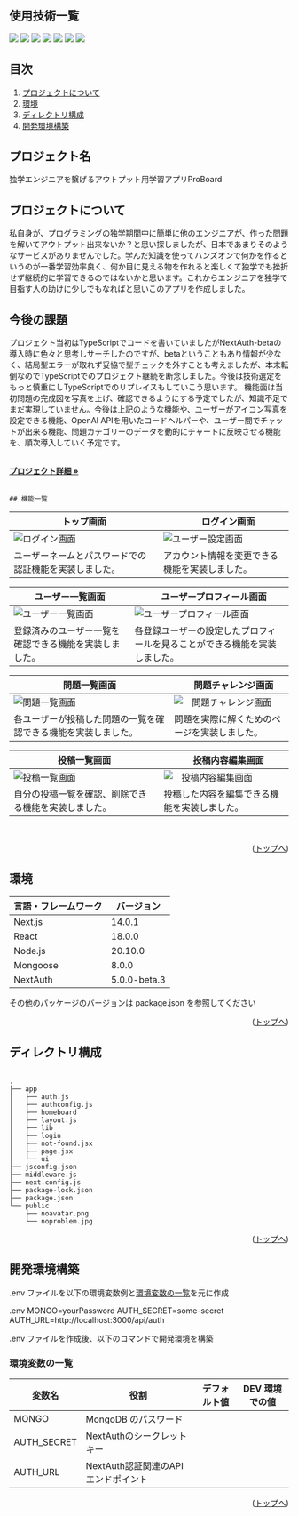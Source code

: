 <div id="top"></div>

## 使用技術一覧


<p style="display: inline">
  <img src="https://img.shields.io/badge/-Node.js-000000.svg?logo=node.js&style=for-the-badge">
  <img src="https://img.shields.io/badge/-MongoDB-000000.svg?logo=mongodb&style=for-the-badge&logoColor=white">
  <img src="https://img.shields.io/badge/-Mongoose-000000.svg?logo=mongoose&style=for-the-badge">
  <img src="https://img.shields.io/badge/-JavaScript-000000.svg?logo=javascript&style=for-the-badge">
  <img src="https://img.shields.io/badge/-React-000000.svg?logo=react&style=for-the-badge">
  <img src="https://img.shields.io/badge/-Next.js-000000.svg?logo=next.js&style=for-the-badge">
  <img src="https://img.shields.io/badge/-NextAuth-000000.svg?logo=&style=plastic">
</p>

## 目次

1. [プロジェクトについて](#プロジェクトについて)
2. [環境](#環境)
3. [ディレクトリ構成](#ディレクトリ構成)
4. [開発環境構築](#開発環境構築)



## プロジェクト名

独学エンジニアを繋げるアウトプット用学習アプリProBoard


## プロジェクトについて


私自身が、プログラミングの独学期間中に簡単に他のエンジニアが、作った問題を解いてアウトプット出来ないか？と思い探しましたが、日本であまりそのようなサービスがありませんでした。学んだ知識を使ってハンズオンで何かを作るというのが一番学習効率良く、何か目に見える物を作れると楽しくて独学でも挫折せず継続的に学習できるのではないかと思います。これからエンジニアを独学で目指す人の助けに少しでもなればと思いこのアプリを作成しました。



## 今後の課題


プロジェクト当初はTypeScriptでコードを書いていましたがNextAuth-betaの導入時に色々と思考しサーチしたのですが、betaということもあり情報が少なく、結局型エラーが取れず妥協で型チェックを外すことも考えましたが、本末転倒なのでTypeScriptでのプロジェクト継続を断念しました。今後は技術選定をもっと慎重にしTypeScriptでのリプレイスもしていこう思います。
機能面は当初問題の完成図を写真を上げ、確認できるようにする予定でしたが、知識不足でまだ実現していません。今後は上記のような機能や、ユーザーがアイコン写真を設定できる機能、OpenAI APIを用いたコードヘルパーや、ユーザー間でチャットが出来る機能、問題カテゴリーのデータを動的にチャートに反映させる機能を、順次導入していく予定です。



  <p align="left">
    <br />
    <a href="https://my-pro-board.vercel.app/"><strong>プロジェクト詳細 »</strong></a>
    <br />
    <br />

    ## 機能一覧
| トップ画面 |　ログイン画面 |
| ---- | ---- |
| ![ログイン画面](/Users/user/Desktop/login.png) | ![ユーザー設定画面](/Users/user/Desktop/user_setting.png) |
| ユーザーネームとパスワードでの認証機能を実装しました。 | アカウント情報を変更できる機能を実装しました。 |

| ユーザー一覧画面 |　ユーザープロフィール画面 |
| ---- | ---- |
| ![ユーザー一覧画面](/Desktop/users.png) | ![ユーザープロフィール画面](/Desktop/user.png) |
| 登録済みのユーザー一覧を確認できる機能を実装しました。 | 各登録ユーザーの設定したプロフィールを見ることができる機能を実装しました。 |

| 問題一覧画面 |　問題チャレンジ画面 |
| ---- | ---- |
| ![問題一覧画面](/Desktop/problems.png) | ![　問題チャレンジ画面](/Desktop/problem.png) |
| 各ユーザーが投稿した問題の一覧を確認できる機能を実装しました。 | 問題を実際に解くためのページを実装しました。 |

| 投稿一覧画面 |　投稿内容編集画面 |
| ---- | ---- |
| ![投稿一覧画面](/Desktop/myposts.png) | ![　投稿内容編集画面](/Desktop/mypost.png) |
| 自分の投稿一覧を確認、削除できる機能を実装しました。 | 投稿した内容を編集できる機能を実装しました。 |

<br />

<p align="right">(<a href="#top">トップへ</a>)</p>

## 環境


| 言語・フレームワーク  | バージョン |
| --------------------- | ---------- |
| Next.js               | 14.0.1     |
| React                 | 18.0.0     |
| Node.js               | 20.10.0    |
| Mongoose             | 8.0.0      |
| NextAuth             | 5.0.0-beta.3      |

その他のパッケージのバージョンは package.json を参照してください

<p align="right">(<a href="#top">トップへ</a>)</p>

## ディレクトリ構成


```

.
├── app
│   ├── auth.js
│   ├── authconfig.js
│   ├── homeboard
│   ├── layout.js
│   ├── lib
│   ├── login
│   ├── not-found.jsx
│   ├── page.jsx
│   └── ui
├── jsconfig.json
├── middleware.js
├── next.config.js
├── package-lock.json
├── package.json
└── public
    ├── noavatar.png
    └── noproblem.jpg
```

<p align="right">(<a href="#top">トップへ</a>)</p>

## 開発環境構築



.env ファイルを以下の環境変数例と[環境変数の一覧](#環境変数の一覧)を元に作成

.env
MONGO=yourPassword
AUTH_SECRET=some-secret
AUTH_URL=http://localhost:3000/api/auth


.env ファイルを作成後、以下のコマンドで開発環境を構築


### 環境変数の一覧

| 変数名                 | 役割                                      | デフォルト値                       | DEV 環境での値                           |
| ---------------------- | ----------------------------------------- | ---------------------------------- | ---------------------------------------- |
| MONGO    | MongoDB のパスワード |
| AUTH_SECRET         | NextAuthのシークレットキー   |
| AUTH_URL             | NextAuth認証関連のAPIエンドポイント         |



<p align="right">(<a href="#top">トップへ</a>)</p>
